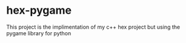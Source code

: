 # hex-pygame
 This project is the implimentation of my c++ hex project but using the pygame library for python
